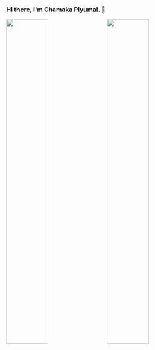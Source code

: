 ### Hi there, I'm Chamaka Piyumal. 👋

<!--
**chamaxx9zp/chamaxx9zp** is a ✨ _special_ ✨ repository because its `README.md` (this file) appears on your GitHub profile.

Here are some ideas to get you started:

- 🔭 I’m currently working on ...
- 🌱 I’m currently learning ...
- 👯 I’m looking to collaborate on ...
- 🤔 I’m looking for help with ...
- 💬 Ask me about ...
- 📫 How to reach me: ...
- 😄 Pronouns: ...
- ⚡ Fun fact: ...
-->
<img align="left" width="47%" src = "https://github-readme-stats.vercel.app/api?username=chamaxx9zp&show_icons=true&theme=radical">
<img align="right" width="47%" src = "https://github-readme-stats.vercel.app/api/top-langs/?username=chamaxx9zp&theme=monokai&include_all_commits=true&count_private=true&layout=compact">


